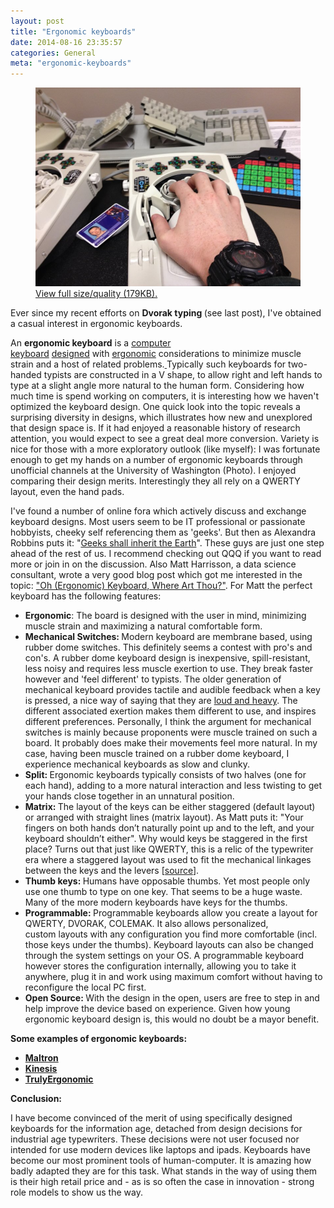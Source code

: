 ```yaml
---
layout: post
title: "Ergonomic keyboards"
date: 2014-08-16 23:35:57
categories: General
meta: "ergonomic-keyboards"
---
```

<figure>
  <img src="/posts/20140816-ergonomickeyboards/keyboard.jpg" alt="">
  <figcaption><a href="/posts/20140816-ergonomickeyboards/keyboard.jpg">View full size/quality (179KB).</a></figcaption>
</figure>

Ever since my recent efforts on <strong>Dvorak typing </strong>(see last post), I've obtained a casual interest in ergonomic keyboards. 
<!--more-->
An <b>ergonomic keyboard</b> is a <a title="Computer keyboard" href="http://en.wikipedia.org/wiki/Computer_keyboard">computer keyboard</a> <a title="Keyboard layout" href="http://en.wikipedia.org/wiki/Keyboard_layout">designed</a> with <a title="Ergonomics" href="http://en.wikipedia.org/wiki/Ergonomics">ergonomic</a> considerations to minimize muscle strain and a host of related problems.<span style="font-size: 12px;"><span style="text-decoration: underline;"> </span></span>Typically such keyboards for two-handed typists are constructed in a V shape, to allow right and left hands to type at a slight angle more natural to the human form. Considering how much time is spend working on computers, it is interesting how we haven't optimized the keyboard design. One quick look into the topic reveals a surprising diversity in designs, which illustrates how new and unexplored that design space is. If it had enjoyed a reasonable history of research attention, you would expect to see a great deal more conversion. Variety is nice for those with a more exploratory outlook (like myself): I was fortunate enough to get my hands on a number of ergonomic keyboards through unofficial channels at the University of Washington (Photo). I enjoyed comparing their design merits. Interestingly they all rely on a QWERTY layout, even the hand pads.</p>
I've found a number of online fora which actively discuss and exchange keyboard designs. Most users seem to be IT professional or passionate hobbyists, cheeky self referencing them as 'geeks'. But then as Alexandra Robbins puts it: "<a href="https://www.goodreads.com/book/show/8535464-the-geeks-shall-inherit-the-earth">Geeks shall inherit the Earth</a>". These guys are just one step ahead of the rest of us. I recommend checking out QQQ if you want to read more or join in on the discussion. Also Matt Harrisson, a data science consultant, wrote a very good blog post which got me interested in the topic: <a href="http://hairysun.com/blog/2013/04/02/oh-ergonomic-keyboard/">"Oh (Ergonomic) Keyboard, Where Art Thou?"</a>. For Matt the perfect keyboard has the following features:
<ul>
	<li><strong>Ergonomic</strong>: The board is designed with the user in mind, minimizing muscle strain and maximizing a natural comfortable form.</li>
	<li><strong>Mechanical Switches: </strong>Modern keyboard are membrane based, using rubber dome switches. This definitely seems a contest with pro's and con's. A rubber dome keyboard design is inexpensive, spill-resistant, less noisy and requires less muscle exertion to use. They break faster however and 'feel different' to typists. The older generation of mechanical keyboard provides tactile and audible feedback when a key is pressed, a nice way of saying that they are <a href="http://www.pcworld.com/article/240939/mechanical_keyboards_should_you_switch_.html">loud and heavy</a>. The different associated exertion makes them different to use, and inspires different preferences. Personally, I think the argument for mechanical switches is mainly because proponents were muscle trained on such a board. It probably does make their movements feel more natural. In my case, having been muscle trained on a rubber dome keyboard, I experience mechanical keyboards as slow and clunky.</li>
	<li><strong>Split: </strong>Ergonomic keyboards typically consists of two halves (one for each hand), adding to a more natural interaction and less twisting to get your hands close together in an unnatural position.</li>
	<li><strong>Matrix: </strong>The layout of the keys can be either staggered (default layout) or arranged with straight lines (matrix layout). As Matt puts it: "Your fingers on both hands don’t naturally point up and to the left, and your keyboard shouldn’t either". Why would keys be staggered in the first place? Turns out that just like QWERTY, this is a relic of the typewriter era where a staggered layout was used to fit the mechanical linkages between the keys and the levers [<a href="http://ux.stackexchange.com/questions/40390/why-are-keyboard-keys-staggered">source</a>].</li>
	<li><strong>Thumb keys: </strong>Humans have opposable thumbs. Yet most people only use one thumb to type on one key. That seems to be a huge waste. Many of the more modern keyboards have keys for the thumbs.</li>
	<li><strong>Programmable: </strong>Programmable keyboards allow you create a layout for QWERTY, DVORAK, COLEMAK. It also allows personalized, custom layouts with any configuration you find more comfortable (incl. those keys under the thumbs). Keyboard layouts can also be changed through the system settings on your OS. A programmable keyboard however stores the configuration internally, allowing you to take it anywhere, plug it in and work using maximum comfort without having to reconfigure the local PC first.</li>
	<li><strong>Open Source: </strong>With the design in the open, users are free to step in and help improve the device based on experience. Given how young ergonomic keyboard design is, this would no doubt be a mayor benefit.</li>
</ul>
<strong>Some examples of ergonomic keyboards:</strong>
<ul>
	<li><a href="http://en.wikipedia.org/wiki/Maltron"><strong>Maltron</strong></a></li>
	<li><a href="http://en.wikipedia.org/wiki/Kinesis_(keyboard)"><strong>Kinesis</strong></a></li>
	<li><a href="https://www.trulyergonomic.com/store/index.php"><strong>TrulyErgonomic</strong></a></li>
</ul>
<strong>Conclusion: </strong>

I have become convinced of the merit of using specifically designed keyboards for the information age, detached from design decisions for industrial age typewriters. These decisions were not user focused nor intended for use modern devices like laptops and ipads. Keyboards have become our most prominent tools of human-computer. It is amazing how badly adapted they are for this task. What stands in the way of using them is their high retail price and - as is so often the case in innovation - strong role models to show us the way.

